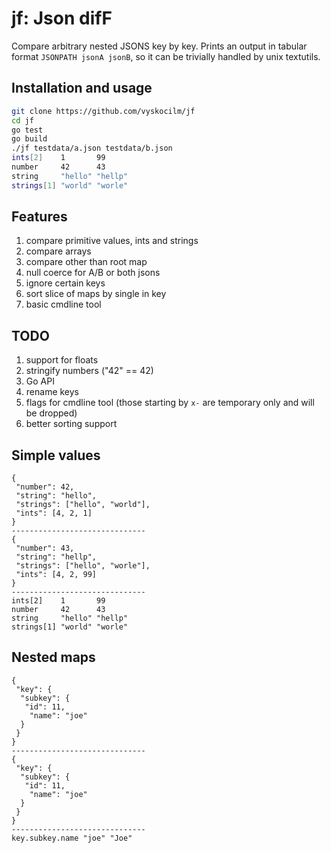 # jf: Json difF

Compare arbitrary nested JSONS key by key. Prints an output in tabular format
`JSONPATH jsonA jsonB`, so it can be trivially handled by unix textutils.


## Installation and usage

```sh
git clone https://github.com/vyskocilm/jf
cd jf
go test
go build
./jf testdata/a.json testdata/b.json 
ints[2]    1       99
number     42      43
string     "hello" "hellp"
strings[1] "world" "worle"
```

## Features

1. compare primitive values, ints and strings
2. compare arrays
3. compare other than root map
4. null coerce for A/B or both jsons
5. ignore certain keys
6. sort slice of maps by single in key
7. basic cmdline tool

## TODO

1. support for floats
2. stringify numbers    ("42" == 42)
3. Go API
4. rename keys
5. flags for cmdline tool (those starting by `x-` are temporary only and will be dropped)
6. better sorting support

## Simple values
```
{
 "number": 42,
 "string": "hello",
 "strings": ["hello", "world"],
 "ints": [4, 2, 1]
}
------------------------------
{
 "number": 43,
 "string": "hellp",
 "strings": ["hello", "worle"],
 "ints": [4, 2, 99]
}
------------------------------
ints[2]    1       99
number     42      43
string     "hello" "hellp"
strings[1] "world" "worle"
```

## Nested maps

```
{
 "key": {
  "subkey": {
   "id": 11,
    "name": "joe"
  }
 }
}
------------------------------
{
 "key": {
  "subkey": {
   "id": 11,
    "name": "joe"
  }
 }
}
------------------------------
key.subkey.name "joe" "Joe"
```
